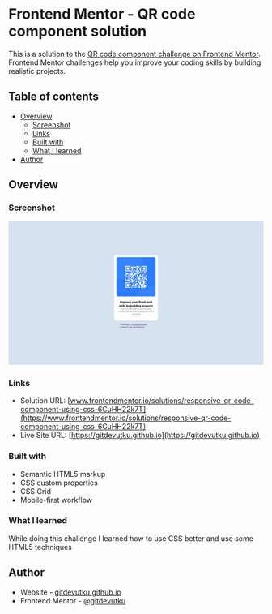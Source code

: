 # Frontend Mentor - QR code component solution

This is a solution to the [QR code component challenge on Frontend Mentor](https://www.frontendmentor.io/challenges/qr-code-component-iux_sIO_H). Frontend Mentor challenges help you improve your coding skills by building realistic projects. 

## Table of contents

- [Overview](#overview)
  - [Screenshot](#screenshot)
  - [Links](#links)
  - [Built with](#built-with)
  - [What I learned](#what-i-learned)
- [Author](#author)


## Overview

### Screenshot

![](/screenshot.jpg)

### Links

- Solution URL: [www.frontendmentor.io/solutions/responsive-qr-code-component-using-css-6CuHH22k7T](https://www.frontendmentor.io/solutions/responsive-qr-code-component-using-css-6CuHH22k7T)
- Live Site URL: [https://gitdevutku.github.io](https://gitdevutku.github.io)

### Built with

- Semantic HTML5 markup
- CSS custom properties
- CSS Grid
- Mobile-first workflow

### What I learned
While doing this challenge I learned how to use CSS better and use some HTML5 techniques
## Author

- Website - [gitdevutku.github.io](gitdevutku.github.io)
- Frontend Mentor - [@gitdevutku](https://www.frontendmentor.io/profile/gitdevutku)


